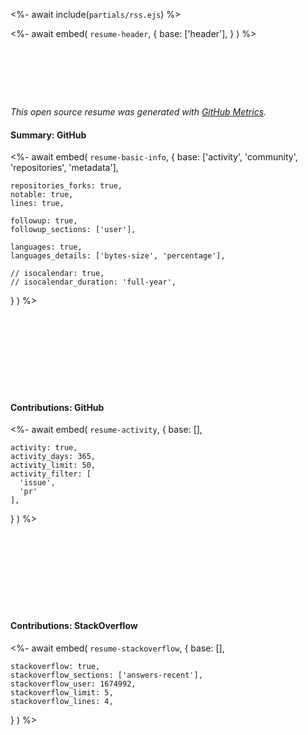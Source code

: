 <%- await include(`partials/rss.ejs`) %> 

<%- await embed(
  `resume-header`, 
  {
    base: ['header'],
  }
) %>

<div style="padding-top: 2vh;"></div>

*This open source resume was generated with [GitHub
Metrics](https://github.com/lowlighter/metrics).*

#### Summary: GitHub
<%- await embed(
  `resume-basic-info`, 
  {
    base: ['activity', 'community', 'repositories', 'metadata'],

    repositories_forks: true,
    notable: true,
    lines: true,

    followup: true,
    followup_sections: ['user'],

    languages: true,
    languages_details: ['bytes-size', 'percentage'],
    
    // isocalendar: true,
    // isocalendar_duration: 'full-year',
  }
) %>

<div style="break-after: always; page-break-after: always;"></div>
<div style="padding-top: 3vh;"></div>

#### Contributions: GitHub
<%- await embed(
  `resume-activity`, 
  {
    base: [],

    activity: true,
    activity_days: 365,
    activity_limit: 50,
    activity_filter: [
      'issue',
      'pr'
    ],
  }
) %>

<div style="break-after: always; page-break-after: always;"></div>
<div style="padding-top: 3vh;"></div>

#### Contributions: StackOverflow
<%- await embed(
  `resume-stackoverflow`,
  {
    base: [],

    stackoverflow: true,
    stackoverflow_sections: ['answers-recent'],
    stackoverflow_user: 1674992,
    stackoverflow_limit: 5,
    stackoverflow_lines: 4,
  }
) %>

